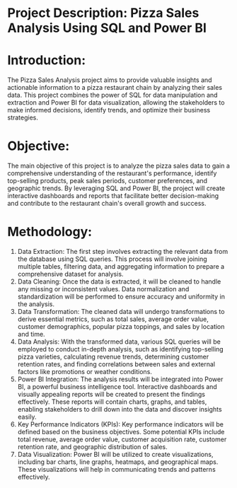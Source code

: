 # Project Description: Pizza Sales Analysis Using SQL and Power BI

# Introduction:
The Pizza Sales Analysis project aims to provide valuable insights and actionable information to a pizza restaurant chain by analyzing their sales data. This project combines the power of SQL for data manipulation and extraction and Power BI for data visualization, allowing the stakeholders to make informed decisions, identify trends, and optimize their business strategies.

# Objective: 
The main objective of this project is to analyze the pizza sales data to gain a comprehensive understanding of the restaurant's performance, identify top-selling products, peak sales periods, customer preferences, and geographic trends. By leveraging SQL and Power BI, the project will create interactive dashboards and reports that facilitate better decision-making and contribute to the restaurant chain's overall growth and success.

# Methodology:
1.    Data Extraction: The first step involves extracting the relevant data from the database using SQL queries. This process will involve joining multiple tables, filtering data, and aggregating information to prepare a comprehensive dataset for analysis.
2.    Data Cleaning: Once the data is extracted, it will be cleaned to handle any missing or inconsistent values. Data normalization and standardization will be performed to ensure accuracy and uniformity in the analysis.
3.    Data Transformation: The cleaned data will undergo transformations to derive essential metrics, such as total sales, average order value, customer demographics, popular pizza toppings, and sales by location and time.
4.    Data Analysis: With the transformed data, various SQL queries will be employed to conduct in-depth analysis, such as identifying top-selling pizza varieties, calculating revenue trends, determining customer retention rates, and finding correlations between sales and external factors like promotions or weather conditions.
5.    Power BI Integration: The analysis results will be integrated into Power BI, a powerful business intelligence tool. Interactive dashboards and visually appealing reports will be created to present the findings effectively. These reports will contain charts, graphs, and tables, enabling stakeholders to drill down into the data and discover insights easily.
6.    Key Performance Indicators (KPIs): Key performance indicators will be defined based on the business objectives. Some potential KPIs include total revenue, average order value, customer acquisition rate, customer retention rate, and geographic distribution of sales.
7.    Data Visualization: Power BI will be utilized to create visualizations, including bar charts, line graphs, heatmaps, and geographical maps. These visualizations will help in communicating trends and patterns effectively.
